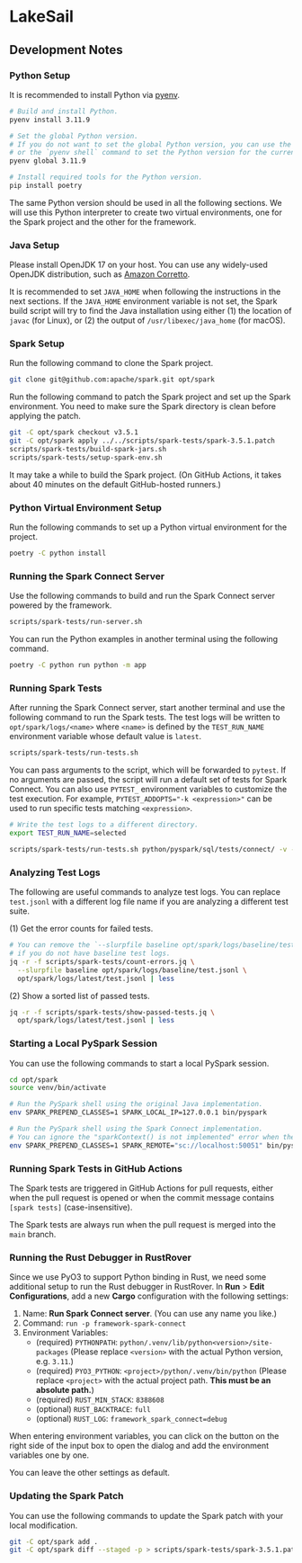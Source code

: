 # LakeSail

## Development Notes

### Python Setup

It is recommended to install Python via [pyenv](https://github.com/pyenv/pyenv).

```bash
# Build and install Python.
pyenv install 3.11.9

# Set the global Python version.
# If you do not want to set the global Python version, you can use the `PYENV_VERSION` environment variable
# or the `pyenv shell` command to set the Python version for the current terminal session.
pyenv global 3.11.9

# Install required tools for the Python version.
pip install poetry
```

The same Python version should be used in all the following sections.
We will use this Python interpreter to create two virtual environments,
one for the Spark project and the other for the framework.

### Java Setup

Please install OpenJDK 17 on your host.
You can use any widely-used OpenJDK distribution, such as [Amazon Corretto](https://aws.amazon.com/corretto/).

It is recommended to set `JAVA_HOME` when following the instructions in the next sections.
If the `JAVA_HOME` environment variable is not set, the Spark build script will try to find the Java installation using either
(1) the location of `javac` (for Linux), or (2) the output of `/usr/libexec/java_home` (for macOS).

### Spark Setup

Run the following command to clone the Spark project.

```bash
git clone git@github.com:apache/spark.git opt/spark
```

Run the following command to patch the Spark project and set up the Spark environment.
You need to make sure the Spark directory is clean before applying the patch.

```bash
git -C opt/spark checkout v3.5.1
git -C opt/spark apply ../../scripts/spark-tests/spark-3.5.1.patch
scripts/spark-tests/build-spark-jars.sh
scripts/spark-tests/setup-spark-env.sh
```

It may take a while to build the Spark project.
(On GitHub Actions, it takes about 40 minutes on the default GitHub-hosted runners.)

### Python Virtual Environment Setup

Run the following commands to set up a Python virtual environment for the project.

```bash
poetry -C python install
```

### Running the Spark Connect Server

Use the following commands to build and run the Spark Connect server powered by the framework.

```bash
scripts/spark-tests/run-server.sh
```

You can run the Python examples in another terminal using the following command.

```bash
poetry -C python run python -m app
```

### Running Spark Tests

After running the Spark Connect server, start another terminal and use the following command to run the Spark tests.
The test logs will be written to `opt/spark/logs/<name>` where `<name>` is defined by
the `TEST_RUN_NAME` environment variable whose default value is `latest`.

```bash
scripts/spark-tests/run-tests.sh
```

You can pass arguments to the script, which will be forwarded to `pytest`.
If no arguments are passed, the script will run a default set of tests for Spark Connect.
You can also use `PYTEST_` environment variables to customize the test execution.
For example, `PYTEST_ADDOPTS="-k <expression>"` can be used to run specific tests matching `<expression>`.

```bash
# Write the test logs to a different directory.
export TEST_RUN_NAME=selected

scripts/spark-tests/run-tests.sh python/pyspark/sql/tests/connect/ -v -k test_something
```

### Analyzing Test Logs

The following are useful commands to analyze test logs.
You can replace `test.jsonl` with a different log file name if you are analyzing a different test suite.

(1) Get the error counts for failed tests.

```bash
# You can remove the `--slurpfile baseline opt/spark/logs/baseline/test.jsonl` arguments
# if you do not have baseline test logs.
jq -r -f scripts/spark-tests/count-errors.jq \
  --slurpfile baseline opt/spark/logs/baseline/test.jsonl \
  opt/spark/logs/latest/test.jsonl | less
```

(2) Show a sorted list of passed tests.

```bash
jq -r -f scripts/spark-tests/show-passed-tests.jq \
  opt/spark/logs/latest/test.jsonl | less
```

### Starting a Local PySpark Session

You can use the following commands to start a local PySpark session.

```bash
cd opt/spark
source venv/bin/activate

# Run the PySpark shell using the original Java implementation.
env SPARK_PREPEND_CLASSES=1 SPARK_LOCAL_IP=127.0.0.1 bin/pyspark

# Run the PySpark shell using the Spark Connect implementation.
# You can ignore the "sparkContext() is not implemented" error when the shell starts.
env SPARK_PREPEND_CLASSES=1 SPARK_REMOTE="sc://localhost:50051" bin/pyspark
```

### Running Spark Tests in GitHub Actions

The Spark tests are triggered in GitHub Actions for pull requests,
either when the pull request is opened or when the commit message contains `[spark tests]` (case-insensitive).

The Spark tests are always run when the pull request is merged into the `main` branch.

### Running the Rust Debugger in RustRover

Since we use PyO3 to support Python binding in Rust, we need some additional setup to run the Rust debugger in RustRover.
In **Run** > **Edit Configurations**, add a new **Cargo** configuration with the following settings:

1. Name: **Run Spark Connect server**. (You can use any name you like.)
2. Command: `run -p framework-spark-connect`
3. Environment Variables:
    - (required) `PYTHONPATH`: `python/.venv/lib/python<version>/site-packages` (Please replace `<version>` with the actual Python version, e.g. `3.11`.)
    - (required) `PYO3_PYTHON`: `<project>/python/.venv/bin/python` (Please replace `<project>` with the actual project path. **This must be an absolute path.**)
    - (required) `RUST_MIN_STACK`: `8388608`
    - (optional) `RUST_BACKTRACE`: `full`
    - (optional) `RUST_LOG`: `framework_spark_connect=debug`

When entering environment variables, you can click on the button on the right side of the input box to open the dialog and add the environment variables one by one.

You can leave the other settings as default.

### Updating the Spark Patch

You can use the following commands to update the Spark patch with your local modification.

```bash
git -C opt/spark add .
git -C opt/spark diff --staged -p > scripts/spark-tests/spark-3.5.1.patch
```
